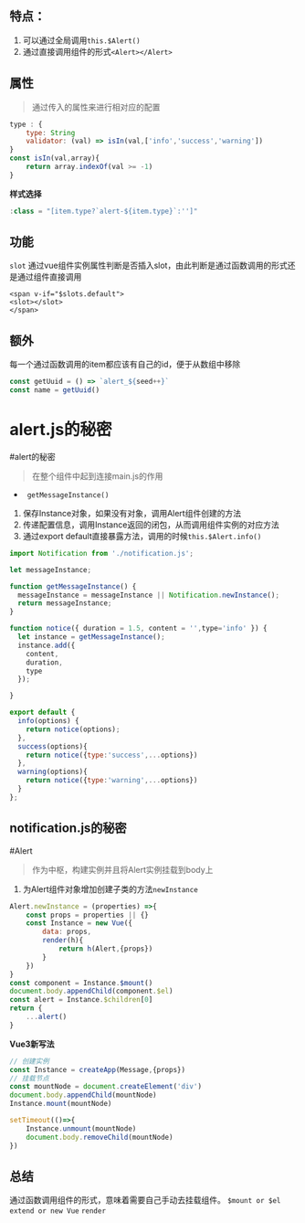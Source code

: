 ## 特点：

1. 可以通过全局调用`this.$Alert()`
2. 通过直接调用组件的形式`<Alert></Alert>`

## 属性

> 通过传入的属性来进行相对应的配置

```js
type : {
	type: String
	validator: (val) => isIn(val,['info','success','warning'])
}
const isIn(val,array){
	return array.indexOf(val >= -1)
}
```

**样式选择**

```js
:class = "[item.type?`alert-${item.type}`:'']"
```

## 功能

`slot` 通过vue组件实例属性判断是否插入slot，由此判断是通过函数调用的形式还是通过组件直接调用

```vue
<span v-if="$slots.default">
<slot></slot>
</span>
```

## 额外

每一个通过函数调用的item都应该有自己的id，便于从数组中移除

```js
const getUuid = () => `alert_${seed++}`
const name = getUuid()
```

# alert.js的秘密

#alert的秘密

> 在整个组件中起到连接main.js的作用

- `​ getMessageInstance()`

1. 保存Instance对象，如果没有对象，调用Alert组件创建的方法
2. 传递配置信息，调用Instance返回的闭包，从而调用组件实例的对应方法
3. 通过export default直接暴露方法，调用的时候`this.$Alert.info()`

```js
import Notification from './notification.js';

let messageInstance; 

function getMessageInstance() {
  messageInstance = messageInstance || Notification.newInstance();
  return messageInstance;
}

function notice({ duration = 1.5, content = '',type='info' }) {
  let instance = getMessageInstance();
  instance.add({
    content,
    duration,
    type
  });

}

export default {
  info(options) {
    return notice(options);
  },
  success(options){
    return notice({type:'success',...options})
  },
  warning(options){
    return notice({type:'warning',...options})
  }
};
```

## notification.js的秘密

#Alert

> 作为中枢，构建实例并且将Alert实例挂载到body上

1. 为Alert组件对象增加创建子类的方法`newInstance`

```js
Alert.newInstance = (properties) =>{
	const props = properties || {}
	const Instance = new Vue({
		data: props,
		render(h){
			return h(Alert,{props})
		}
	})
}
const component = Instance.$mount()
document.body.appendChild(component.$el)
const alert = Instance.$children[0]
return {
	...alert()
}
```

**Vue3新写法**

```js
// 创建实例
const Instance = createApp(Message,{props})
// 挂载节点
const mountNode = document.createElement('div')
document.body.appendChild(mountNode)
Instance.mount(mountNode)

setTimeout(()=>{
	Instance.unmount(mountNode)
	document.body.removeChild(mountNode)
})
```

## 总结

通过函数调用组件的形式，意味着需要自己手动去挂载组件。
`$mount or $el`
`extend or new Vue`
`render`
